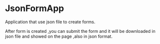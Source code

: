 # JsonFormApp
Application that use json file to create forms.

After form is created ,you can submit the form and it will be downloaded in json file and showed on the page ,also in json format.

